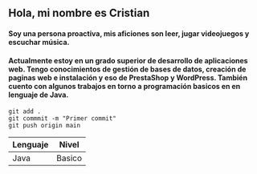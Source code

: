 ## Hola, mi nombre es Cristian

#### Soy una persona proactiva, mis aficiones son leer, jugar videojuegos y escuchar música.

#### Actualmente estoy en un grado superior de desarrollo de aplicaciones web. Tengo conocimientos de gestión de bases de datos, creación de paginas web e instalación y eso de PrestaShop y WordPress. También cuento con algunos trabajos en torno a programación basicos en en lenguaje de Java.


```git
git add .
git commmit -m "Primer commit"
git push origin main
```

| Lenguaje | Nivel |
|----------|-------| 
| Java | Basico |

<!--Comentario no visible--> 
